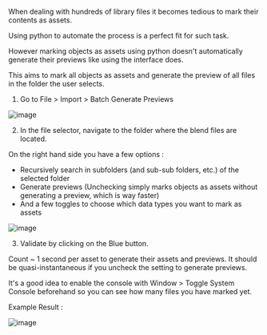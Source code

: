 When dealing with hundreds of library files it becomes tedious to mark their contents as assets.

Using python to automate the process is a perfect fit for such task.

However marking objects as assets using python doesn't automatically generate their previews like using the interface does.

This aims to mark all objects as assets and generate the preview of all files in the folder the user selects.

1. Go to File > Import > Batch Generate Previews

![image](https://user-images.githubusercontent.com/25156105/145441833-549197a3-848d-4ea7-acc4-8f570075c27e.png)

2. In the file selector, navigate to the folder where the blend files are located. 

On the right hand side you have a few options :

- Recursively search in subfolders (and sub-sub folders, etc.) of the selected folder
- Generate previews (Unchecking simply marks objects as assets without generating a preview, which is way faster)
- And a few toggles to choose which data types you want to mark as assets

![image](https://user-images.githubusercontent.com/25156105/147004393-2739eee7-03d1-4a6a-813a-0fadda78227b.png)


3. Validate by clicking on the Blue button.

Count ~ 1 second per asset to generate their assets and previews. It should be quasi-instantaneous if you uncheck the setting to generate previews.

It's a good idea to enable the console with Window > Toggle System Console beforehand so you can see how many files you have marked yet.

Example Result :

![image](https://user-images.githubusercontent.com/25156105/145268274-c65c2c7d-3378-48cf-980c-ce7ef79a566f.png)
